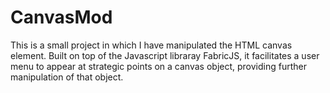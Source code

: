 CanvasMod
=========

This is a small project in which I have manipulated the HTML canvas element. Built on top of the Javascript libraray FabricJS, it facilitates a user menu to appear at strategic points on a canvas object, providing further manipulation of that object. 